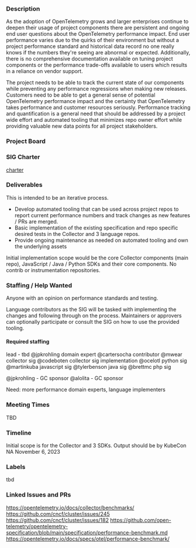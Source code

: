 ### Description

As the adoption of OpenTelemetry grows and larger enterprises continue to deepen
their usage of project components there are persistent and ongoing end user
questions about the OpenTelemetry performance impact. End user performance
varies due to the quirks of their environment but without a project performance
standard and historical data record no one really knows if the numbers they're
seeing are abnormal or expected. Additionally, there is no comprehensive
documentation available on tuning project components or the performance
trade-offs available to users which results in a reliance on vendor support.

The project needs to be able to track the current state of our
components while preventing any performance regressions when making new
releases. Customers need to be able to get a general sense of potential
OpenTelemetry performance impact and the certainty that OpenTelemetry takes
performance and customer resources seriously. Performance tracking and
quantification is a general need that should be addressed by a project wide
effort and automated tooling that minimizes repo owner effort while providing
valuable new data points for all project stakeholders.  

### Project Board

### SIG Charter

[charter](https://docs.google.com/document/d/1W0hLqHrUNtS2yclORTNtFZ-lXDblMzUYrp1PCSyzJr8/edit?usp=sharing)

### Deliverables

This is intended to be an iterative process.

* Develop automated tooling that can be used across project repos to report
  current performance numbers and track changes as new features / PRs are
  merged.
* Basic implementation of the existing specification and repo specific desired
  tests in the Collector and 3 language repos.
* Provide ongoing maintenance as needed on automated tooling and own the
  underlying assets

Initial implementation scope would be the core Collector components (main repo),
JavaScript / Java / Python SDKs and their core components. No contrib or
instrumentation repositories.

### Staffing / Help Wanted

Anyone with an opinion on performance standards and testing.

Language contributors as the SIG will be tasked with implementing the changes
and following through on the process. Maintainers or approvers can optionally
participate or consult the SIG on how to use the provided tooling.

#### Required staffing

lead - tbd @jpkrohling domain expert
@cartersocha contributor
@mwear collector sig
@codeboten collector sig implementation
@ocelotl python sig
@martinkuba javascript sig
@tylerbenson java sig
@brettmc php sig

@jpkrohling - GC sponsor
@alolita  - GC sponsor

Need: more performance domain experts, language implementers

### Meeting Times

TBD

### Timeline

Initial scope is for the Collector and 3 SDKs. Output should be by KubeCon NA
November 6, 2023

### Labels

tbd

### Linked Issues and PRs

<https://opentelemetry.io/docs/collector/benchmarks/>
<https://github.com/cncf/cluster/issues/245>
<https://github.com/cncf/cluster/issues/182>
<https://github.com/open-telemetry/opentelemetry-specification/blob/main/specification/performance-benchmark.md>
<https://opentelemetry.io/docs/specs/otel/performance-benchmark/>

